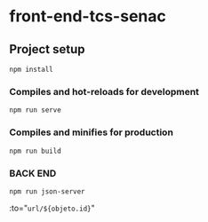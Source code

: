 # front-end-tcs-senac

## Project setup
```
npm install
```

### Compiles and hot-reloads for development
```
npm run serve
```

### Compiles and minifies for production
```
npm run build
```
### BACK END

``
npm run json-server
``

:to="`url/${objeto.id}`"
